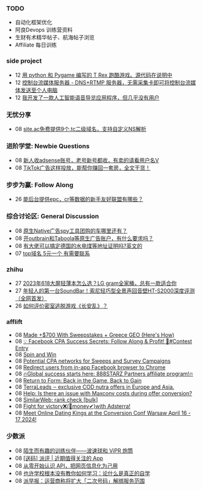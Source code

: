 ### TODO
-  自动化框架优化
-  阿良Devops 训练营资料
-  生财有术精华帖子、航海帖子浏览
-  Affiliate 每日训练

### side project
<!-- sideproject:START -->
-  12 [用 python 和 Pygame 编写的 T Rex 跑酷游戏。源代码在说明中](https://www.youtube.com/watch?v=pZySIXSelCA)
-  12 [控制台流媒体服务器 - DNS+RTMP 服务器，无需采集卡即可将控制台流媒体发送至个人电脑](https://github.com/Aioros/console-streaming-server)
-  12 [我开发了一款人工智能语音导览应用程序，但几乎没有用户](https://www.reddit.com/r/SideProject/comments/18gpp0e/ive_built_an_ai_audio_tour_app_but_have_almost_no/)<!-- sideproject:END -->


### 无忧分享
<!-- ruyo:START -->
-  08 [site.ac免费提供9个.tc二级域名，支持自定义NS解析](https://51.ruyo.net/18639.html)<!-- ruyo:END -->

### 进阶学堂: Newbie Questions
<!-- advertcn1:START -->
-  08 [新人收adsense账号，老号新号都收，有卖的请看用户名V](https://www.advertcn.com/thread-114586-1-1.html)
-  08 [TikTok广告这样投放，能帮你赚回一套房，全文干货！](https://www.advertcn.com/thread-114581-1-1.html)<!-- advertcn1:END -->

### 步步为赢: Follow Along
<!-- advertcn2:START -->
-  26 [能后台提供epc，cr等数据的新手友好联盟有哪些？](https://www.advertcn.com/thread-114470-1-1.html)<!-- advertcn2:END -->

### 综合讨论区: General Discussion
<!-- advertcn3:START -->
-  08 [原生Native广告spy工具团购的车哪里还有？](https://www.advertcn.com/thread-114583-1-1.html)
-  08 [开outbrain和Taboola等原生广告账户，有什么要求吗？](https://www.advertcn.com/thread-114582-1-1.html)
-  08 [有大佬可以搞定德国的水电煤等地址证明吗?英文的](https://www.advertcn.com/thread-114580-1-1.html)
-  07 [top域名 5元一个 有需要联系](https://www.advertcn.com/thread-114579-1-1.html)<!-- advertcn3:END -->


### zhihu
<!-- zhihu:START -->
-  27 [2023年618大屏轻薄本怎么选？LG gram全家桶，总有一款适合你](http://zhuanlan.zhihu.com/p/632641888?utm_campaign=rss&utm_medium=rss&utm_source=rss&utm_content=title)
-  27 [年轻人的第一台SoundBar！索尼轻巧型全景声回音壁HT-S2000深度评测（全网首发）](http://zhuanlan.zhihu.com/p/630990296?utm_campaign=rss&utm_medium=rss&utm_source=rss&utm_content=title)
-  26 [如何评价密室逃脱游戏《长安乱》？](http://www.zhihu.com/question/563950552/answer/3045961312?utm_campaign=rss&utm_medium=rss&utm_source=rss&utm_content=title)<!-- zhihu:END -->

### afflift
<!-- afflift:START -->
-  08 [Made +$700 With Sweepstakes + Greece GEO &lpar;Here&#39;s How&rpar;](https://afflift.com/f/threads/made-700-with-sweepstakes-greece-geo-heres-how.12942/)
-  08 [💡 Facebook CPA Success Secrets: Follow Along &amp; Profit! 💸#Contest Entry](https://afflift.com/f/threads/%F0%9F%92%A1-facebook-cpa-success-secrets-follow-along-profit-%F0%9F%92%B8-contest-entry.12886/)
-  08 [Spin and Win](https://afflift.com/f/threads/spin-and-win.12812/)
-  08 [Potential CPA networks for Sweeps and Survey Campaigns](https://afflift.com/f/threads/potential-cpa-networks-for-sweeps-and-survey-campaigns.12943/)
-  08 [Redirect users from in-app Facebook browser to Chrome](https://afflift.com/f/threads/redirect-users-from-in-app-facebook-browser-to-chrome.12944/)
-  08 [🔥Global success starts here: 888STARZ Partners affiliate program!🔥](https://afflift.com/f/threads/%F0%9F%94%A5global-success-starts-here-888starz-partners-affiliate-program-%F0%9F%94%A5.12803/)
-  08 [Return to Form: Back in the Game, Back to Gain](https://afflift.com/f/threads/return-to-form-back-in-the-game-back-to-gain.12818/)
-  08 [TerraLeads ‒ exclusive COD nutra offers in Europe and Asia.](https://afflift.com/f/threads/terraleads-%E2%80%92-exclusive-cod-nutra-offers-in-europe-and-asia.3287/)
-  08 [Help: Is there an issue with Maxconv costs during offer conversion?](https://afflift.com/f/threads/help-is-there-an-issue-with-maxconv-costs-during-offer-conversion.12928/)
-  08 [SimilarWeb: rank check [bulk]](https://afflift.com/f/threads/similarweb-rank-check-bulk.12941/)
-  08 [Fight for victory❌&lpar;🤑money✔&rpar;with Adsterra!](https://afflift.com/f/threads/fight-for-victory%E2%9D%8C-%F0%9F%A4%91money%E2%9C%94-with-adsterra.12810/)
-  08 [Meet Online Dating Kings at the Conversion Conf Warsaw April 16 - 17 2024!](https://afflift.com/f/threads/meet-online-dating-kings-at-the-conversion-conf-warsaw-april-16-17-2024.12945/)<!-- afflift:END -->

### 少数派
<!-- sspai:START -->
-  08 [陌生而有趣的训练伙伴——波速球和 ViPR 炮筒](https://sspai.com/prime/story/training-guide-bosu-ball-vipr)
-  08 [[送码] 派评 | 近期值得关注的 App](https://sspai.com/post/87904)
-  08 [从零开始认识 API，把网页信息化为己用](https://sspai.com/post/87885)
-  08 [也许学校根本没有教你如何学习：论什么是真正的自学](https://sspai.com/post/87551)
-  08 [派早报：运营商称将扩大「二次号码」解绑服务范围](https://sspai.com/post/87879)<!-- sspai:END -->
